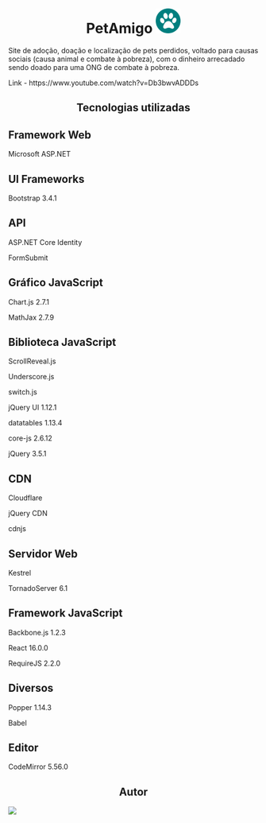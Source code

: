 <h1 align="center"> PetAmigo <img src=./wwwroot/images/icon.png style="width:50px;height50px;"> </h1>
<p>Site de adoção, doação e localização de pets perdidos, voltado para causas sociais (causa animal e combate à pobreza), com o dinheiro arrecadado sendo doado para uma ONG de combate à pobreza.</p>
<p>Link - https://www.youtube.com/watch?v=Db3bwvADDDs</p>
<h2 align="center">Tecnologias utilizadas</h2>
<h2>Framework Web </h2>

Microsoft ASP.NET
<h2>UI Frameworks </h2>

Bootstrap
3.4.1
<h2>API</h2>

ASP.NET Core Identity

FormSubmit
<h2>Gráfico JavaScript </h2>

Chart.js
2.7.1

MathJax
2.7.9

<h2>Biblioteca JavaScript</h2>

ScrollReveal.js

Underscore.js

switch.js

jQuery UI
1.12.1

datatables
1.13.4

core-js
2.6.12

jQuery
3.5.1

<h2>CDN</h2>

Cloudflare

jQuery CDN

cdnjs

<h2>Servidor Web </h2>

Kestrel

TornadoServer
6.1

<h2>Framework JavaScript </h2> 

Backbone.js
1.2.3

React
16.0.0

RequireJS
2.2.0

<h2>Diversos </h2>

Popper
1.14.3

Babel
<h2>Editor</h2>

CodeMirror
5.56.0
<h2 align="center">Autor</h2>
<a href="https://github.com/IsaquePemasi/"><img src="https://avatars.githubusercontent.com/u/76749511?v=4" width=115></a>
